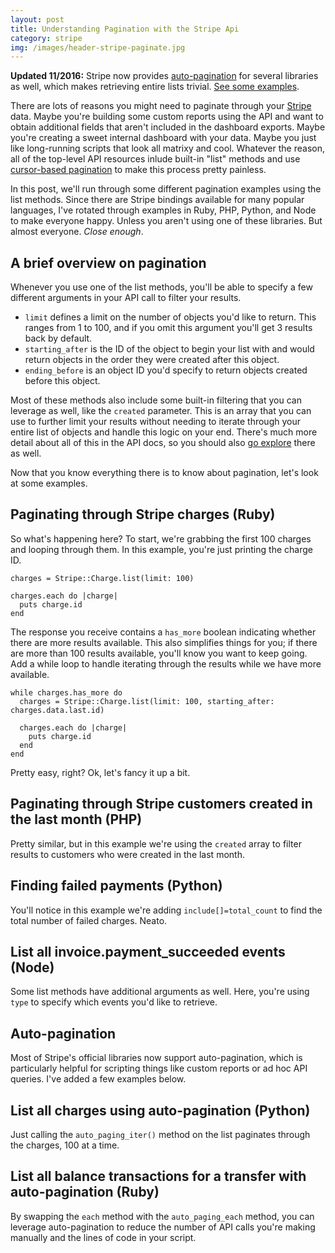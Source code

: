 ```yaml
---
layout: post
title: Understanding Pagination with the Stripe Api
category: stripe
img: /images/header-stripe-paginate.jpg
---
```


<div class="alert alert-warning">
  <strong>Updated 11/2016:</strong> 
  Stripe now provides <a href="https://stripe.com/docs/api#auto-pagination">auto-pagination</a> for several libraries as well, which makes retrieving entire lists trivial. <a href="#auto-pagination">See some examples</a>.
</div>

There are lots of reasons you might need to paginate through your [Stripe](https://stripe.com) data. Maybe you're building some custom reports using the API and want to obtain additional fields that aren't included in the dashboard exports. Maybe you're creating a sweet internal dashboard with your data. Maybe you just like long-running scripts that look all matrixy and cool. Whatever the reason, all of the top-level API resources inlude built-in "list" methods and use [cursor-based pagination](https://stripe.com/docs/api#pagination) to make this process pretty painless. 

In this post, we'll run through some different pagination examples using the list methods. Since there are Stripe bindings available for many popular languages, I've rotated through examples in Ruby, PHP, Python, and Node to make everyone happy. Unless you aren't using one of these libraries. But almost everyone. *Close enough*.

## A brief overview on pagination

Whenever you use one of the list methods, you'll be able to specify a few different arguments in your API call to filter your results. 

* `limit` defines a limit on the number of objects you'd like to return. This ranges from 1 to 100, and if you omit this argument you'll get 3 results back by default. 
* `starting_after` is the ID of the object to begin your list with and would return objects in the order they were created after this object. 
* `ending_before` is an object ID you'd specify to return objects created before this object. 

Most of these methods also include some built-in filtering that you can leverage as well, like the `created` parameter. This is an array that you can use to further limit your results without needing to iterate through your entire list of objects and handle this logic on your end. There's much more detail about all of this in the API docs, so you should also [go explore](https://stripe.com/docs/api) there as well.

Now that you know everything there is to know about pagination, let's look at some examples.

## Paginating through Stripe charges (Ruby)
<script src="https://gist.github.com/adamjstevenson/8eef9a2ef0499cec715c.js"></script>

So what's happening here? To start, we're grabbing the first 100 charges and looping through them. In this example, you're just printing the charge ID.

```
charges = Stripe::Charge.list(limit: 100)

charges.each do |charge|
  puts charge.id
end
```

The response you receive contains a `has_more` boolean indicating whether there are more results available. This also simplifies things for you; if there are more than 100 results available, you'll know you want to keep going. Add a while loop to handle iterating through the results while we have more available. 

```
while charges.has_more do 
  charges = Stripe::Charge.list(limit: 100, starting_after: charges.data.last.id)

  charges.each do |charge|
    puts charge.id
  end
end
```

Pretty easy, right? Ok, let's fancy it up a bit. 

## Paginating through Stripe customers created in the last month (PHP)
<script src="https://gist.github.com/adamjstevenson/1832de416338e0fe579a.js"></script>

Pretty similar, but in this example we're using the `created` array to filter results to customers who were created in the last month.

## Finding failed payments (Python)
<script src="https://gist.github.com/adamjstevenson/2fcfb7f9344f5c121f85.js"></script>

You'll notice in this example we're adding `include[]=total_count` to find the total number of failed charges. Neato.

## List all invoice.payment_succeeded events (Node)
<script src="https://gist.github.com/adamjstevenson/e7ebf64a44cc88e8c0ec.js"></script>

Some list methods have additional arguments as well. Here, you're using `type` to specify which events you'd like to retrieve.

## <a name="auto-pagination"></a>Auto-pagination

Most of Stripe's official libraries now support auto-pagination, which is particularly helpful for scripting things like custom reports or ad hoc API queries. I've added a few examples below. 

## List all charges using auto-pagination (Python)

<script src="https://gist.github.com/adamjstevenson/d40abd2659f83f900771a7fdc82cb494.js"></script>

Just calling the `auto_paging_iter()` method on the list paginates through the charges, 100 at a time.

## List all balance transactions for a transfer with auto-pagination (Ruby)

<script src="https://gist.github.com/adamjstevenson/4de54bd08fe5f97eade10c1300c0ebd1.js"></script>

By swapping the `each` method with the `auto_paging_each` method, you can leverage auto-pagination to reduce the number of API calls you're making manually and the lines of code in your script. 